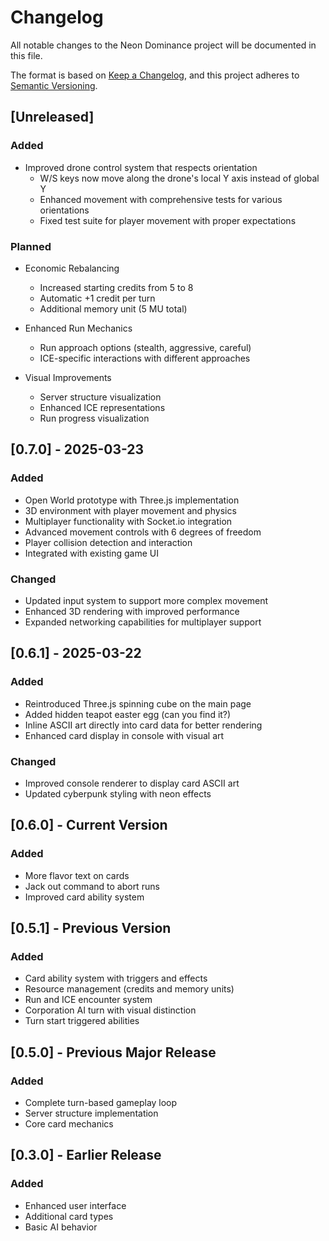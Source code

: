 # Changelog

All notable changes to the Neon Dominance project will be documented in this file.

The format is based on [Keep a Changelog](https://keepachangelog.com/en/1.0.0/),
and this project adheres to [Semantic Versioning](https://semver.org/spec/v2.0.0.html).

## [Unreleased]

### Added
- Improved drone control system that respects orientation
  - W/S keys now move along the drone's local Y axis instead of global Y
  - Enhanced movement with comprehensive tests for various orientations
  - Fixed test suite for player movement with proper expectations

### Planned
- Economic Rebalancing
  - Increased starting credits from 5 to 8
  - Automatic +1 credit per turn
  - Additional memory unit (5 MU total)

- Enhanced Run Mechanics
  - Run approach options (stealth, aggressive, careful)
  - ICE-specific interactions with different approaches

- Visual Improvements
  - Server structure visualization
  - Enhanced ICE representations
  - Run progress visualization

## [0.7.0] - 2025-03-23

### Added
- Open World prototype with Three.js implementation
- 3D environment with player movement and physics
- Multiplayer functionality with Socket.io integration
- Advanced movement controls with 6 degrees of freedom
- Player collision detection and interaction
- Integrated with existing game UI

### Changed
- Updated input system to support more complex movement
- Enhanced 3D rendering with improved performance
- Expanded networking capabilities for multiplayer support

## [0.6.1] - 2025-03-22

### Added
- Reintroduced Three.js spinning cube on the main page
- Added hidden teapot easter egg (can you find it?)
- Inline ASCII art directly into card data for better rendering
- Enhanced card display in console with visual art

### Changed
- Improved console renderer to display card ASCII art
- Updated cyberpunk styling with neon effects

## [0.6.0] - Current Version

### Added
- More flavor text on cards
- Jack out command to abort runs
- Improved card ability system

## [0.5.1] - Previous Version

### Added
- Card ability system with triggers and effects
- Resource management (credits and memory units)
- Run and ICE encounter system
- Corporation AI turn with visual distinction
- Turn start triggered abilities

## [0.5.0] - Previous Major Release

### Added
- Complete turn-based gameplay loop
- Server structure implementation
- Core card mechanics

## [0.3.0] - Earlier Release

### Added
- Enhanced user interface
- Additional card types
- Basic AI behavior
